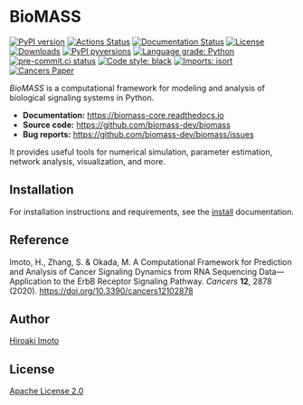 # BioMASS

[![PyPI version](https://img.shields.io/pypi/v/biomass.svg?logo=PyPI&logoColor=white)](https://pypi.python.org/pypi/biomass)
[![Actions Status](https://github.com/biomass-dev/biomass/workflows/Tests/badge.svg)](https://github.com/biomass-dev/biomass/actions)
[![Documentation Status](https://img.shields.io/readthedocs/biomass-core/latest.svg?logo=read%20the%20docs&logoColor=white&&label=Docs&version=latest)](https://biomass-core.readthedocs.io/en/latest/?badge=latest)
[![License](https://img.shields.io/badge/License-Apache%202.0-green.svg?logo=apache)](https://opensource.org/licenses/Apache-2.0)
[![Downloads](https://pepy.tech/badge/biomass)](https://pepy.tech/project/biomass)
[![PyPI pyversions](https://img.shields.io/pypi/pyversions/biomass.svg?logo=Python&logoColor=white)](https://pypi.python.org/pypi/biomass)
[![Language grade: Python](https://img.shields.io/lgtm/grade/python/g/biomass-dev/biomass.svg?logo=lgtm&logoWidth=18)](https://lgtm.com/projects/g/biomass-dev/biomass/context:python)
[![pre-commit.ci status](https://results.pre-commit.ci/badge/github/biomass-dev/biomass/master.svg)](https://results.pre-commit.ci/latest/github/biomass-dev/biomass/master)
[![Code style: black](https://img.shields.io/badge/code%20style-black-000000.svg)](https://github.com/psf/black)
[![Imports: isort](https://img.shields.io/badge/%20imports-isort-%231674b1?style=flat&labelColor=ef8336)](https://pycqa.github.io/isort/)
[![Cancers Paper](https://img.shields.io/badge/DOI-10.3390%2Fcancers12102878-blue)](https://doi.org/10.3390/cancers12102878)

_BioMASS_ is a computational framework for modeling and analysis of biological signaling systems in Python.

- **Documentation:** https://biomass-core.readthedocs.io
- **Source code:** https://github.com/biomass-dev/biomass
- **Bug reports:** https://github.com/biomass-dev/biomass/issues

It provides useful tools for numerical simulation, parameter estimation, network analysis, visualization, and more.

## Installation

For installation instructions and requirements, see the [install](https://biomass-core.readthedocs.io/en/latest/installation.html) documentation.

## Reference

Imoto, H., Zhang, S. & Okada, M. A Computational Framework for Prediction and Analysis of Cancer Signaling Dynamics from RNA Sequencing Data—Application to the ErbB Receptor Signaling Pathway. _Cancers_ **12**, 2878 (2020). https://doi.org/10.3390/cancers12102878

## Author

[Hiroaki Imoto](https://github.com/himoto)

## License

[Apache License 2.0](https://github.com/biomass-dev/biomass/blob/master/LICENSE)
